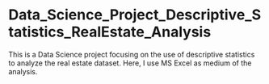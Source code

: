 # Data_Science_Project_Descriptive_Statistics_RealEstate_Analysis
This is a Data Science project focusing on the use of descriptive statistics to analyze the real estate dataset. Here, I use MS Excel as medium of the analysis.
